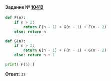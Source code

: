 #### Задание № [10412](https://inf-ege.sdamgia.ru/problem?id=10412)

```python
def F(n):
    if n > 2:
        return F(n - 1) + G(n - 1) + F(n - 2)
    else: return n
 
def G(n):
    if n > 2:
        return G(n - 1) + F(n - 1) + G(n - 2)
    else: return n + 1
    
print( F(5) )
```
**Ответ:** ``37``
